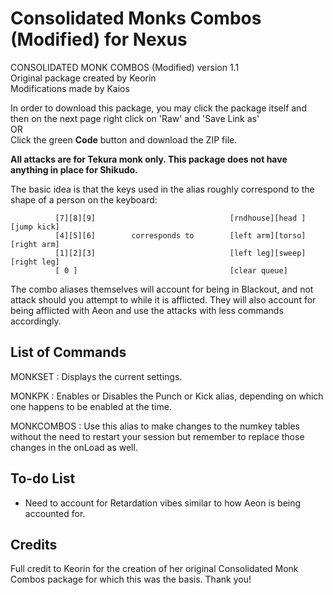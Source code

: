 # Consolidated Monks Combos (Modified) for Nexus

CONSOLIDATED MONK COMBOS (Modified) version 1.1<br>
Original package created by Keorin<br>
Modifications made by Kaios<br>

In order to download this package, you may click the package itself and then on the next page right click on 'Raw' and 'Save Link as' <br>OR<br> Click the green **Code** button and download the ZIP file.

**All attacks are for Tekura monk only. This package does not have anything in place for Shikudo.**

The basic idea is that the keys used in the alias roughly correspond to the shape of a person on the keyboard:
```
          [7][8][9]                              [rndhouse][head ][jump kick]
          [4][5][6]        corresponds to        [left arm][torso][right arm]  
          [1][2][3]                              [left leg][sweep][right leg]
          [ 0 ]                                  [clear queue]
```
The combo aliases themselves will account for being in Blackout, and not attack should you attempt to while it is afflicted. They will also account for being afflicted with Aeon and use the attacks with less commands accordingly.

List of Commands
----------------
MONKSET : Displays the current settings.

MONKPK : Enables or Disables the Punch or Kick alias, depending on which one happens to be enabled at the time.

MONKCOMBOS : Use this alias to make changes to the numkey tables without the need to restart your session but remember to replace those changes in the onLoad as well.


To-do List
----------
- Need to account for Retardation vibes similar to how Aeon is being accounted for.


Credits
-------
Full credit to Keorin for the creation of her original Consolidated Monk Combos package for which this was the basis. Thank you!
